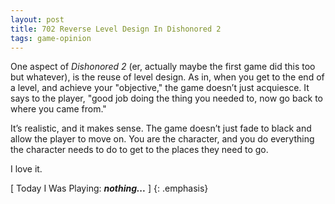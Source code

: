 ```yaml
---
layout: post
title: 702 Reverse Level Design In Dishonored 2
tags: game-opinion
---
```

One aspect of *Dishonored 2* (er, actually maybe the first game did this too but whatever), is the reuse of level design.  As in, when you get to the end of a level, and achieve your "objective," the game doesn’t just acquiesce.  It says to the player, "good job doing the thing you needed to, now go back to where you came from."

It’s realistic, and it makes sense.  The game doesn’t just fade to black and allow the player to move on.  You are the character, and you do everything the character needs to do to get to the places they need to go.

I love it.

[ Today I Was Playing: ***nothing...*** ]
{: .emphasis}